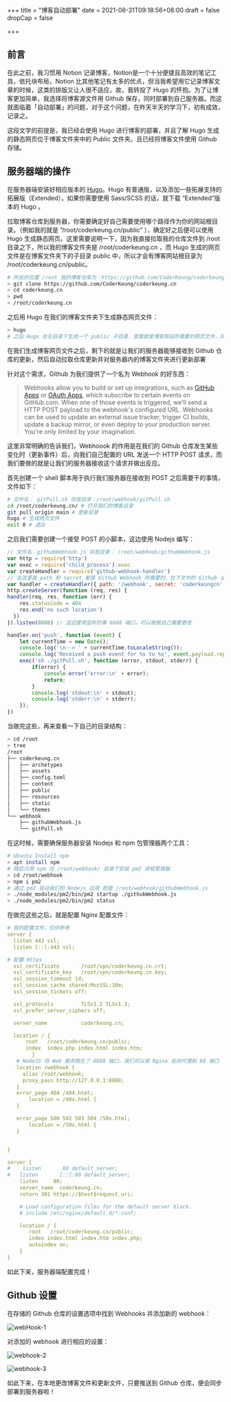 +++
title = "博客自动部署"
date = 2021-08-31T09:18:56+08:00
draft = false
dropCap = false

+++

## 前言

在此之前，我习惯用 Notion 记录博客，Notion是一个十分便捷且高效的笔记工具，依托块布局，Notion 比其他笔记有太多的优点，但当我希望用它记录博客文章的时候，这类的排版又让人很不适应，故，我转投了 Hugo 的怀抱。为了让博客更加简单，我选择将博客源文件用 Github 保存，同时部署到自己服务器。而这就面临着「自动部署」的问题，对于这个问题，在昨天半天的学习下，初有成效，记录之。

这段文字的前提是，我已经会使用 Hugo 进行博客的部署，并且了解 Hugo 生成的静态网页位于博客文件夹中的 Public 文件夹。且已经将博客文件使用 Github 存储。

## 服务器端的操作

在服务器端安装好相应版本的 [Hugo](https://gohugo.io/getting-started/installing)。Hugo 有普通版，以及添加一些拓展支持的拓展版（Extended），如果你需要使用 Sass/SCSS 的话，就下载 “Extended”版本的 Hugo 。

拉取博客仓库到服务器，你需要确定好自己需要使用哪个路径作为你的网站根目录。（例如我的就是 “/root/coderkeung.cn/public” ），确定好之后便可以使用 Hugo 生成静态网页。这里需要说明一下，因为我直接拉取我的仓库文件到 /root 目录之下，所以我的博客文件夹是 /root/coderkeung.cn ，而 Hugo 生成的网页文件是在博客文件夹下的子目录 public 中，所以才会有博客网站根目录为 /root/coderkeung.cn/public。

```bash
# 所处的位置 /root 我的博客仓库为：https://github.com/CoderKeung/coderkeung.cn
> git clone https://github.com/CoderKeung/coderkeung.cn
> cd coderkeung.cn
> pwd
> /root/coderkeung.cn
```

之后用 Hugo 在我们的博客文件夹下生成静态网页文件：

```bash
> hugo
# 之后 Hugo 会在目录下生成一个 public 子目录，里面就是博客网站所需要的网页文件，同时 /root/coderkeung.cn/public 就是我的博客网站根目录（上文提过，再提一遍）
```

在我们生成博客网页文件之后，剩下的就是让我们的服务器能够接收到 Github 仓库的更新，然后自动拉取仓库更新并对服务器内的博客文件夹进行更新部署

针对这个需求，Github 为我们提供了一个名为 Webhook 的好东西：

> Webhooks allow you to build or set up integrations, such as [GitHub Apps](https://docs.github.com/en/apps/building-github-apps) or [OAuth Apps](https://docs.github.com/en/apps/building-oauth-apps), which subscribe to certain events on GitHub.com. When one of those events is triggered, we'll send a HTTP POST payload to the webhook's configured URL. Webhooks can be used to update an external issue tracker, trigger CI builds, update a backup mirror, or even deploy to your production server. You're only limited by your imagination.

这里非常明确的告诉我们，Webhoook 的作用是在我们的 Github 仓库发生某些变化时（更新事件）后，向我们自己配置的 URL 发送一个 HTTP POST 请求，而我们要做的就是让我们的服务器接收这个请求并做出反应。

首先创建一个 shell 脚本用于执行我们服务器在接收到 POST 之后需要干的事情，文件如下：

```bash
# 文件名： gitPull.sh 存放目录：/root/webhook/gitPull.sh
cd /root/coderkeung.cn/ # 打开我们的博客目录
git pull origin main # 更新目录
hugo # 生成网页文件
exit 0 # 退出
```

之后我们需要创建一个接受 POST 的小脚本，这边使用 Nodejs 编写：

```js
// 文件名：githubWebhook.js 存放目录： /root/webhook/githubWebhook.js
var http = require('http')
var exec = require('child_process').exec
var createHandler = require('github-webhook-handler')
// 在这里面 path 和 secret 都是 Github Webhook 所需要的，在下文中的 Github 设置中需要
var handler = createHandler({ path: '/webhook', secret: 'coderkeungcn' })
http.createServer(function (req, res) {
handler(req, res, function (err) {
    res.statusCode = 404
    res.end('no such location')
  })
}).listen(8888) // 这边使用监听的事 8888 端口，可以根据自己需要更改

handler.on('push', function (event) {
    let currentTime = new Date();
    console.log('\n--> ' + currentTime.toLocaleString());
    console.log('Received a push event for %s to %s', event.payload.repository.name, event.payload.ref);
    exec('sh ./gitPull.sh', function (error, stdout, stderr) {
        if(error) {
            console.error('error:\n' + error);
            return;
        }
        console.log('stdout:\n' + stdout);
        console.log('stderr:\n' + stderr);
    });
})
```

当做完这些，再来查看一下自己的目录结构：

```bash
> cd /root
> tree
/root
├── coderkeung.cn
│   ├── archetypes
│   ├── assets
│   ├── config.toml
│   ├── content
│   ├── public
│   ├── resources
│   ├── static
│   └── themes
└── webhook
    ├── githubWebhook.js
    └── gitPull.sh
```

在这时候，需要确保服务器安装 Nodejs 和 npm 包管理器两个工具：

```bash
# Ubuntu Install npm
> apt install npm
# 随后只用 npm 在 /root/webhook/ 目录下安装 pm2 进程管理器
> cd /root/webhook
> npm i pm2
# 通过 pm2 启动我们的 Nodejs 应用 即是 /root/webhook/githubWebhook.js
> ./node_modules/pm2/bin/pm2 startup ./githubWebhook.js
> ./node_modules/pm2/bin/pm2 status
```

在做完这些之后，就是配置 Nginx 配置文件：

```yaml
# 我的配置文件，仅供参考
server {
  listen 443 ssl;
  listen [::]:443 ssl;

# 配置 Https
  ssl_certificate       /root/vpn/coderkeung.cn.crt; 
  ssl_certificate_key   /root/vpn/coderkeung.cn.key;
  ssl_session_timeout 1d;
  ssl_session_cache shared:MozSSL:10m;
  ssl_session_tickets off;

  ssl_protocols         TLSv1.2 TLSv1.3;
  ssl_prefer_server_ciphers off;

  server_name           coderkeung.cn;

  location / {
      root   /root/coderkeung.cn/public;
      index  index.php index.html index.htm;
        }
   # NodeJS 将 Web 服务跑在了 8888 端口，我们可以用 Nginx 反向代理到 80 端口
   location /webhook { 
     alias /root/webhook;
     proxy_pass http://127.0.0.1:8888;  
   }
   error_page 404 /404.html;
       location = /40x.html {
   }

   error_page 500 502 503 504 /50x.html;
       location = /50x.html {
   }


}

server {
#    listen       80 default_server;
#   listen       [::]:80 default_server;
    listen     80;
    server_name  coderkeung.cn;
    return 301 https://$host$request_uri;

    # Load configuration files for the default server block.
    # include /etc/nginx/default.d/*.conf;

    location / {
       root   /root/coderkeung.cn/public;
       index index.html index.htm index.php;
       autoindex on;
    }
}
```

如此下来，服务器端配置完成！

## Github 设置

在存储的 Github 仓库的设置选项中找到 Webhooks 并添加新的 webhook：

![webHook-1](./img/webHook-1.jpg)

对添加的 webhook 进行相应的设置：

![webhook-2](./img/webhook-2.jpg)

![webhook-3](./img/webhook-3.jpg)

如此下来，在本地更改博客文件和更新文件，只要推送到 Github 仓库，便会同步部署到服务器啦！
